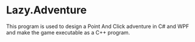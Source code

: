 # Lazy.Adventure
This program is used to design a Point And Click adventure in C# and WPF and make the game executable as a C++ program.
